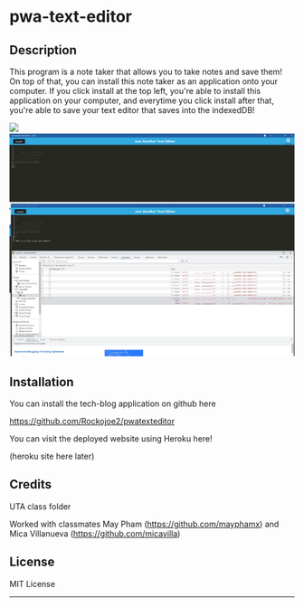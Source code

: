# pwa-text-editor

## Description

This program is a note taker that allows you to take notes and save them! On top of that, you can install this note taker as an application onto your computer. If you click install at the top left, you're able to install this application on your computer, and everytime you click install after that, you're able to save your text editor that saves into the indexedDB!

<img src="./assets/images/image.jpg"/>
<img src="./assets/images/image2.jpg"/>
<img src="./assets/images/image3.jpg"/>


## Installation

You can install the tech-blog application on github here

https://github.com/Rockojoe2/pwatexteditor

You can visit the deployed website using Heroku here!

(heroku site here later)

## Credits
UTA class folder

Worked with classmates May Pham (https://github.com/mayphamx) and Mica Villanueva (https://github.com/micavilla) 


## License

MIT License

---
